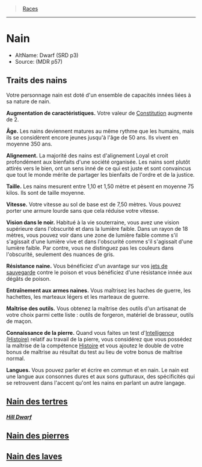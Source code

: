 ﻿---
!RaceItem
FullName: Nain
HasSubRaces: true
ConstitutionBonus: 2
AbilityScoreIncrease: Votre valeur de [Constitution](hd_abilities_constitution.md) augmente de 2.
Age: Les nains deviennent matures au même rythme que les humains, mais ils se considèrent encore jeunes jusqu'à l'âge de 50 ans. Ils vivent en moyenne 350 ans.
Alignment: La majorité des nains est d'alignement Loyal et croit profondément aux bienfaits d'une société organisée. Les nains sont plutôt attirés vers le bien, ont un sens inné de ce qui est juste et sont convaincus que tout le monde mérite de partager les bienfaits de l'ordre et de la justice.
Size: Les nains mesurent entre 1,10 et 1,50 mètre et pèsent en moyenne 75 kilos. Ils sont de taille moyenne.
Speed: Votre vitesse au sol de base est de 7,50 mètres. Vous pouvez porter une armure lourde sans que cela réduise votre vitesse.
Darkvision: Habitué à la vie souterraine, vous avez une vision supérieure dans l'obscurité et dans la lumière faible. Dans un rayon de 18 mètres, vous pouvez voir dans une zone de lumière faible comme s'il s'agissait d'une lumière vive et dans l'obscurité comme s'il s'agissait d'une lumière faible. Par contre, vous ne distinguez pas les couleurs dans l'obscurité, seulement des nuances de gris.
Languages: Vous pouvez parler et écrire en commun et en nain. Le nain est une langue aux consonnes dures et aux sons gutturaux, des spécificités qui se retrouvent dans l'accent qu'ont les nains en parlant un autre langage.
Id: dwarf_hd.md#nain
RootId: dwarf_hd.md
ParentLink: races_hd.md#
Name: Nain
ParentName: Races
NameLevel: 1
AltName: Dwarf (SRD p3)
Source: (MDR p57)
Attributes:
  ParentNameLink: '[Races](races_hd.md#)'
  Markdown: >+
    >  <!--ParentNameLink-->[Races](races_hd.md#)<!--/ParentNameLink-->


    ---



    # <!--Name-->Nain<!--/Name-->


    - AltName: <!--AltName-->Dwarf (SRD p3)<!--/AltName-->

    - Source: <!--Source-->(MDR p57)<!--/Source-->


    ## Traits des nains


    Votre personnage nain est doté d'un ensemble de capacités innées liées à sa nature de nain.


    **Augmentation de caractéristiques.** <!--AbilityScoreIncrease-->Votre valeur de [Constitution](hd_abilities_constitution.md) augmente de 2.<!--/AbilityScoreIncrease-->


    **Âge.** <!--Age-->Les nains deviennent matures au même rythme que les humains, mais ils se considèrent encore jeunes jusqu'à l'âge de 50 ans. Ils vivent en moyenne 350 ans.<!--/Age-->


    **Alignement.** <!--Alignment-->La majorité des nains est d'alignement Loyal et croit profondément aux bienfaits d'une société organisée. Les nains sont plutôt attirés vers le bien, ont un sens inné de ce qui est juste et sont convaincus que tout le monde mérite de partager les bienfaits de l'ordre et de la justice.<!--/Alignment-->


    **Taille.** <!--Size-->Les nains mesurent entre 1,10 et 1,50 mètre et pèsent en moyenne 75 kilos. Ils sont de taille moyenne.<!--/Size-->


    **Vitesse.** <!--Speed-->Votre vitesse au sol de base est de 7,50 mètres. Vous pouvez porter une armure lourde sans que cela réduise votre vitesse.<!--/Speed-->


    **Vision dans le noir.** <!--Darkvision-->Habitué à la vie souterraine, vous avez une vision supérieure dans l'obscurité et dans la lumière faible. Dans un rayon de 18 mètres, vous pouvez voir dans une zone de lumière faible comme s'il s'agissait d'une lumière vive et dans l'obscurité comme s'il s'agissait d'une lumière faible. Par contre, vous ne distinguez pas les couleurs dans l'obscurité, seulement des nuances de gris.<!--/Darkvision-->


    **<!--DwarvenResilienceKey-->Résistance naine<!--/DwarvenResilienceKey-->.** <!--DwarvenResilienceValue-->Vous bénéficiez d'un avantage sur vos [jets de sauvegarde](hd_abilities_jets_de_sauvegarde.md) contre le poison et vous bénéficiez d'une résistance innée aux dégâts de poison.<!--/DwarvenResilienceValue-->


    **<!--DwarvenCombatTrainingKey-->Entraînement aux armes naines<!--/DwarvenCombatTrainingKey-->.** <!--DwarvenCombatTrainingValue-->Vous maîtrisez les haches de guerre, les hachettes, les marteaux légers et les marteaux de guerre.<!--/DwarvenCombatTrainingValue-->


    **<!--ToolProficiencyKey-->Maîtrise des outils<!--/ToolProficiencyKey-->.** <!--ToolProficiencyValue-->Vous obtenez la maîtrise des outils d'un artisanat de votre choix parmi cette liste : outils de forgeron, matériel de brasseur, outils de maçon.<!--/ToolProficiencyValue-->


    **<!--StonecunningKey-->Connaissance de la pierre<!--/StonecunningKey-->.** <!--StonecunningValue-->Quand vous faites un test d'[Intelligence (Histoire)](hd_abilities_intelligence_histoire.md) relatif au travail de la pierre, vous considérez que vous possédez la maîtrise de la compétence [Histoire](hd_abilities_intelligence_histoire.md) et vous ajoutez le double de votre bonus de maîtrise au résultat du test au lieu de votre bonus de maîtrise normal.<!--/StonecunningValue-->


    **Langues.** <!--Languages-->Vous pouvez parler et écrire en commun et en nain. Le nain est une langue aux consonnes dures et aux sons gutturaux, des spécificités qui se retrouvent dans l'accent qu'ont les nains en parlant un autre langage.<!--/Languages-->

  Name: Nain
  AltName: Dwarf (SRD p3)
  Source: (MDR p57)
  Description: >+
    Votre personnage nain est doté d'un ensemble de capacités innées liées à sa nature de nain.

  AbilityScoreIncrease: Votre valeur de [Constitution](hd_abilities_constitution.md) augmente de 2.
  Age: Les nains deviennent matures au même rythme que les humains, mais ils se considèrent encore jeunes jusqu'à l'âge de 50 ans. Ils vivent en moyenne 350 ans.
  Alignment: La majorité des nains est d'alignement Loyal et croit profondément aux bienfaits d'une société organisée. Les nains sont plutôt attirés vers le bien, ont un sens inné de ce qui est juste et sont convaincus que tout le monde mérite de partager les bienfaits de l'ordre et de la justice.
  Size: Les nains mesurent entre 1,10 et 1,50 mètre et pèsent en moyenne 75 kilos. Ils sont de taille moyenne.
  Speed: Votre vitesse au sol de base est de 7,50 mètres. Vous pouvez porter une armure lourde sans que cela réduise votre vitesse.
  Darkvision: Habitué à la vie souterraine, vous avez une vision supérieure dans l'obscurité et dans la lumière faible. Dans un rayon de 18 mètres, vous pouvez voir dans une zone de lumière faible comme s'il s'agissait d'une lumière vive et dans l'obscurité comme s'il s'agissait d'une lumière faible. Par contre, vous ne distinguez pas les couleurs dans l'obscurité, seulement des nuances de gris.
  DwarvenResilienceKey: Résistance naine
  DwarvenResilienceValue: Vous bénéficiez d'un avantage sur vos [jets de sauvegarde](hd_abilities_jets_de_sauvegarde.md) contre le poison et vous bénéficiez d'une résistance innée aux dégâts de poison.
  DwarvenCombatTrainingKey: Entraînement aux armes naines
  DwarvenCombatTrainingValue: Vous maîtrisez les haches de guerre, les hachettes, les marteaux légers et les marteaux de guerre.
  ToolProficiencyKey: Maîtrise des outils
  ToolProficiencyValue: "Vous obtenez la maîtrise des outils d'un artisanat de votre choix parmi cette liste : outils de forgeron, matériel de brasseur, outils de maçon."
  StonecunningKey: Connaissance de la pierre
  StonecunningValue: Quand vous faites un test d'[Intelligence (Histoire)](hd_abilities_intelligence_histoire.md) relatif au travail de la pierre, vous considérez que vous possédez la maîtrise de la compétence [Histoire](hd_abilities_intelligence_histoire.md) et vous ajoutez le double de votre bonus de maîtrise au résultat du test au lieu de votre bonus de maîtrise normal.
  Languages: Vous pouvez parler et écrire en commun et en nain. Le nain est une langue aux consonnes dures et aux sons gutturaux, des spécificités qui se retrouvent dans l'accent qu'ont les nains en parlant un autre langage.
AttributesDictionary: >+
  ParentNameLink: '[Races](races_hd.md#)'

  Markdown: >+

    >  <!--ParentNameLink-->[Races](races_hd.md#)<!--/ParentNameLink-->





    ---







    # <!--Name-->Nain<!--/Name-->





    - AltName: <!--AltName-->Dwarf (SRD p3)<!--/AltName-->



    - Source: <!--Source-->(MDR p57)<!--/Source-->





    ## Traits des nains





    Votre personnage nain est doté d'un ensemble de capacités innées liées à sa nature de nain.





    **Augmentation de caractéristiques.** <!--AbilityScoreIncrease-->Votre valeur de [Constitution](hd_abilities_constitution.md) augmente de 2.<!--/AbilityScoreIncrease-->





    **Âge.** <!--Age-->Les nains deviennent matures au même rythme que les humains, mais ils se considèrent encore jeunes jusqu'à l'âge de 50 ans. Ils vivent en moyenne 350 ans.<!--/Age-->





    **Alignement.** <!--Alignment-->La majorité des nains est d'alignement Loyal et croit profondément aux bienfaits d'une société organisée. Les nains sont plutôt attirés vers le bien, ont un sens inné de ce qui est juste et sont convaincus que tout le monde mérite de partager les bienfaits de l'ordre et de la justice.<!--/Alignment-->





    **Taille.** <!--Size-->Les nains mesurent entre 1,10 et 1,50 mètre et pèsent en moyenne 75 kilos. Ils sont de taille moyenne.<!--/Size-->





    **Vitesse.** <!--Speed-->Votre vitesse au sol de base est de 7,50 mètres. Vous pouvez porter une armure lourde sans que cela réduise votre vitesse.<!--/Speed-->





    **Vision dans le noir.** <!--Darkvision-->Habitué à la vie souterraine, vous avez une vision supérieure dans l'obscurité et dans la lumière faible. Dans un rayon de 18 mètres, vous pouvez voir dans une zone de lumière faible comme s'il s'agissait d'une lumière vive et dans l'obscurité comme s'il s'agissait d'une lumière faible. Par contre, vous ne distinguez pas les couleurs dans l'obscurité, seulement des nuances de gris.<!--/Darkvision-->





    **<!--DwarvenResilienceKey-->Résistance naine<!--/DwarvenResilienceKey-->.** <!--DwarvenResilienceValue-->Vous bénéficiez d'un avantage sur vos [jets de sauvegarde](hd_abilities_jets_de_sauvegarde.md) contre le poison et vous bénéficiez d'une résistance innée aux dégâts de poison.<!--/DwarvenResilienceValue-->





    **<!--DwarvenCombatTrainingKey-->Entraînement aux armes naines<!--/DwarvenCombatTrainingKey-->.** <!--DwarvenCombatTrainingValue-->Vous maîtrisez les haches de guerre, les hachettes, les marteaux légers et les marteaux de guerre.<!--/DwarvenCombatTrainingValue-->





    **<!--ToolProficiencyKey-->Maîtrise des outils<!--/ToolProficiencyKey-->.** <!--ToolProficiencyValue-->Vous obtenez la maîtrise des outils d'un artisanat de votre choix parmi cette liste : outils de forgeron, matériel de brasseur, outils de maçon.<!--/ToolProficiencyValue-->





    **<!--StonecunningKey-->Connaissance de la pierre<!--/StonecunningKey-->.** <!--StonecunningValue-->Quand vous faites un test d'[Intelligence (Histoire)](hd_abilities_intelligence_histoire.md) relatif au travail de la pierre, vous considérez que vous possédez la maîtrise de la compétence [Histoire](hd_abilities_intelligence_histoire.md) et vous ajoutez le double de votre bonus de maîtrise au résultat du test au lieu de votre bonus de maîtrise normal.<!--/StonecunningValue-->





    **Langues.** <!--Languages-->Vous pouvez parler et écrire en commun et en nain. Le nain est une langue aux consonnes dures et aux sons gutturaux, des spécificités qui se retrouvent dans l'accent qu'ont les nains en parlant un autre langage.<!--/Languages-->



  Name: Nain

  AltName: Dwarf (SRD p3)

  Source: (MDR p57)

  Description: >+

    Votre personnage nain est doté d'un ensemble de capacités innées liées à sa nature de nain.



  AbilityScoreIncrease: Votre valeur de [Constitution](hd_abilities_constitution.md) augmente de 2.

  Age: Les nains deviennent matures au même rythme que les humains, mais ils se considèrent encore jeunes jusqu'à l'âge de 50 ans. Ils vivent en moyenne 350 ans.

  Alignment: La majorité des nains est d'alignement Loyal et croit profondément aux bienfaits d'une société organisée. Les nains sont plutôt attirés vers le bien, ont un sens inné de ce qui est juste et sont convaincus que tout le monde mérite de partager les bienfaits de l'ordre et de la justice.

  Size: Les nains mesurent entre 1,10 et 1,50 mètre et pèsent en moyenne 75 kilos. Ils sont de taille moyenne.

  Speed: Votre vitesse au sol de base est de 7,50 mètres. Vous pouvez porter une armure lourde sans que cela réduise votre vitesse.

  Darkvision: Habitué à la vie souterraine, vous avez une vision supérieure dans l'obscurité et dans la lumière faible. Dans un rayon de 18 mètres, vous pouvez voir dans une zone de lumière faible comme s'il s'agissait d'une lumière vive et dans l'obscurité comme s'il s'agissait d'une lumière faible. Par contre, vous ne distinguez pas les couleurs dans l'obscurité, seulement des nuances de gris.

  DwarvenResilienceKey: Résistance naine

  DwarvenResilienceValue: Vous bénéficiez d'un avantage sur vos [jets de sauvegarde](hd_abilities_jets_de_sauvegarde.md) contre le poison et vous bénéficiez d'une résistance innée aux dégâts de poison.

  DwarvenCombatTrainingKey: Entraînement aux armes naines

  DwarvenCombatTrainingValue: Vous maîtrisez les haches de guerre, les hachettes, les marteaux légers et les marteaux de guerre.

  ToolProficiencyKey: Maîtrise des outils

  ToolProficiencyValue: "Vous obtenez la maîtrise des outils d'un artisanat de votre choix parmi cette liste : outils de forgeron, matériel de brasseur, outils de maçon."

  StonecunningKey: Connaissance de la pierre

  StonecunningValue: Quand vous faites un test d'[Intelligence (Histoire)](hd_abilities_intelligence_histoire.md) relatif au travail de la pierre, vous considérez que vous possédez la maîtrise de la compétence [Histoire](hd_abilities_intelligence_histoire.md) et vous ajoutez le double de votre bonus de maîtrise au résultat du test au lieu de votre bonus de maîtrise normal.

  Languages: Vous pouvez parler et écrire en commun et en nain. Le nain est une langue aux consonnes dures et aux sons gutturaux, des spécificités qui se retrouvent dans l'accent qu'ont les nains en parlant un autre langage.

Description: >+
  Votre personnage nain est doté d'un ensemble de capacités innées liées à sa nature de nain.

---
>  [Races](races_hd.md#)

---


# Nain

- AltName: Dwarf (SRD p3)
- Source: (MDR p57)

## Traits des nains

Votre personnage nain est doté d'un ensemble de capacités innées liées à sa nature de nain.

**Augmentation de caractéristiques.** Votre valeur de [Constitution](hd_abilities_constitution.md) augmente de 2.

**Âge.** Les nains deviennent matures au même rythme que les humains, mais ils se considèrent encore jeunes jusqu'à l'âge de 50 ans. Ils vivent en moyenne 350 ans.

**Alignement.** La majorité des nains est d'alignement Loyal et croit profondément aux bienfaits d'une société organisée. Les nains sont plutôt attirés vers le bien, ont un sens inné de ce qui est juste et sont convaincus que tout le monde mérite de partager les bienfaits de l'ordre et de la justice.

**Taille.** Les nains mesurent entre 1,10 et 1,50 mètre et pèsent en moyenne 75 kilos. Ils sont de taille moyenne.

**Vitesse.** Votre vitesse au sol de base est de 7,50 mètres. Vous pouvez porter une armure lourde sans que cela réduise votre vitesse.

**Vision dans le noir.** Habitué à la vie souterraine, vous avez une vision supérieure dans l'obscurité et dans la lumière faible. Dans un rayon de 18 mètres, vous pouvez voir dans une zone de lumière faible comme s'il s'agissait d'une lumière vive et dans l'obscurité comme s'il s'agissait d'une lumière faible. Par contre, vous ne distinguez pas les couleurs dans l'obscurité, seulement des nuances de gris.

**Résistance naine.** Vous bénéficiez d'un avantage sur vos [jets de sauvegarde](hd_abilities_jets_de_sauvegarde.md) contre le poison et vous bénéficiez d'une résistance innée aux dégâts de poison.

**Entraînement aux armes naines.** Vous maîtrisez les haches de guerre, les hachettes, les marteaux légers et les marteaux de guerre.

**Maîtrise des outils.** Vous obtenez la maîtrise des outils d'un artisanat de votre choix parmi cette liste : outils de forgeron, matériel de brasseur, outils de maçon.

**Connaissance de la pierre.** Quand vous faites un test d'[Intelligence (Histoire)](hd_abilities_intelligence_histoire.md) relatif au travail de la pierre, vous considérez que vous possédez la maîtrise de la compétence [Histoire](hd_abilities_intelligence_histoire.md) et vous ajoutez le double de votre bonus de maîtrise au résultat du test au lieu de votre bonus de maîtrise normal.

**Langues.** Vous pouvez parler et écrire en commun et en nain. Le nain est une langue aux consonnes dures et aux sons gutturaux, des spécificités qui se retrouvent dans l'accent qu'ont les nains en parlant un autre langage.



## [Nain des tertres](hd_dwarf_nain_des_tertres.md)

##### _[Hill Dwarf](hd_dwarf_nain_des_tertres.md)_



## [Nain des pierres](hd_dwarf_nain_des_pierres.md)



## [Nain des laves](hd_dwarf_nain_des_laves.md)

